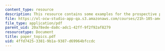 ```yaml
---
content_type: resource
description: This resource contains some examples for the prospective paper topics.
file: https://ol-ocw-studio-app-qa.s3.amazonaws.com/courses/21h-105-american-classics-spring-2006/4ffd742533819b1a9387d69964bfccdc_paper_topics.pdf
file_type: application/pdf
parent_uid: 20a78ede-da8c-adc1-42ff-9f2f92af8279
resourcetype: Document
title: paper_topics.pdf
uid: 4ffd7425-3381-9b1a-9387-d69964bfccdc
---
```


